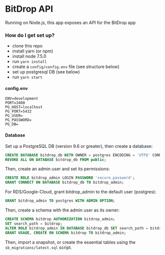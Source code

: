 # BitDrop API

Running on Node.js, this app exposes an API for the BitDrop app

### How do I get set up? ###
* clone this repo
* install yarn (or npm)
* install node 7.5.0
* run `yarn install`
* create a `config/config.env` file (see structure below)
* set up postgresql DB (see below)
* run `yarn start`

#### config.env ####
```
ENV=development
PORT=3400
PG_HOST=localhost
PG_PORT=5432
PG_USER=
PG_PASSWORD=
PG_DB=
```

#### Database ####
Set up a PostgreSQL DB (version 9.6 or greater), then create a database:
```sql
CREATE DATABASE bitdrop_db WITH OWNER = postgres ENCODING = 'UTF8' CONNECTION LIMIT = -1;
REVOKE ALL ON DATABASE bitdrop_db FROM public;
```
Then, create an admin user and set its permissions:
```sql
CREATE ROLE bitdrop_admin LOGIN PASSWORD 'secure_password';
GRANT CONNECT ON DATABASE bitdrop_db TO bitdrop_admin;
```
For RDS/Google-Cloud, grant bitdrop_admin to the default user (postgres):
```sql
GRANT bitdrop_admin TO postgres WITH ADMIN OPTION;
```
Then, create a schema with the admin user as its owner:
```sql
CREATE SCHEMA bitdrop AUTHORIZATION bitdrop_admin;
SET search_path = bitdrop;
ALTER ROLE bitdrop_admin IN DATABASE bitdrop_db SET search_path = bitdrop;
GRANT USAGE, CREATE ON SCHEMA bitdrop TO bitdrop_admin;
```
Then, import a snapshot, or create the essential tables using the `sb_migrations/latest.sql` script.
